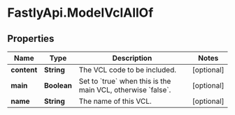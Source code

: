 # FastlyApi.ModelVclAllOf

## Properties

Name | Type | Description | Notes
------------ | ------------- | ------------- | -------------
**content** | **String** | The VCL code to be included. | [optional] 
**main** | **Boolean** | Set to &#x60;true&#x60; when this is the main VCL, otherwise &#x60;false&#x60;. | [optional] 
**name** | **String** | The name of this VCL. | [optional] 



